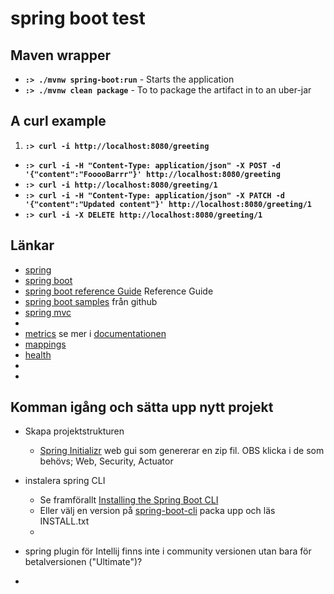 # spring boot test


## Maven wrapper

 * __`:> ./mvnw spring-boot:run`__ - Starts the application
 * __`:> ./mvnw clean package`__ - To to package the artifact in to an uber-jar 


## A curl example

 1. __`:> curl -i http://localhost:8080/greeting`__
 *  __`:> curl -i -H "Content-Type: application/json" -X POST -d '{"content":"FooooBarrr"}' http://localhost:8080/greeting`__
 *  __`:> curl -i http://localhost:8080/greeting/1`__
 *  __`:> curl -i -H "Content-Type: application/json" -X PATCH -d '{"content":"Updated content"}' http://localhost:8080/greeting/1`__
 *  __`:> curl -i -X DELETE http://localhost:8080/greeting/1`__
 

## Länkar ##

 * [spring](http://spring.io/)
 * [spring boot](http://projects.spring.io/spring-boot/)
 * [spring boot reference Guide](http://docs.spring.io/spring-boot/docs/current-SNAPSHOT/reference/htmlsingle/#howto) Reference Guide
 * [spring boot samples](https://github.com/spring-projects/spring-boot/tree/master/spring-boot-samples) från github
 * [spring mvc](http://docs.spring.io/spring/docs/current/spring-framework-reference/html/mvc.html)
 * 
 * [metrics](http://localhost:8080/metrics/) se mer i [documentationen](http://docs.spring.io/spring-boot/docs/current/reference/html/production-ready-metrics.html)
 * [mappings](http://localhost:8080/mappings)
 * [health](http://localhost:8080/health)
 * 
 * 
## Komman igång och sätta upp nytt projekt 

 * Skapa projektstrukturen 
   - [Spring Initializr](http://start.spring.io/) web gui som genererar en zip fil. OBS klicka i de som behövs; Web, Security, Actuator
   
 * instalera spring CLI
   - Se framförallt [Installing the Spring Boot CLI](http://docs.spring.io/spring-boot/docs/current/reference/html/getting-started-installing-spring-boot.html#getting-started-installing-the-cli)
   - Eller välj en version på [spring-boot-cli](http://repo.spring.io/snapshot/org/springframework/boot/spring-boot-cli/) packa upp och läs  INSTALL.txt
   - 

 * spring plugin för Intellij finns inte i community versionen utan bara för betalversionen ("Ultimate")?
 * 
